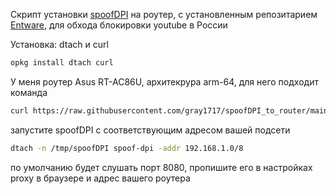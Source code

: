 Скрипт установки [spoofDPI](https://github.com/xvzc/SpoofDPI) на роутер, с установленным репозитарием [Entware](https://github.com/Entware/Entware), для обхода блокировки youtube в России

Установка:
dtach и curl
````sh
opkg install dtach curl
````
У меня роутер Asus RT-AC86U, архитекрура arm-64, для него подходит команда<br>
````sh
curl https://raw.githubusercontent.com/gray1717/spoofDPI_to_router/main/install.sh | bash -s linux-arm64
````
запустите spoofDPI c соответствующим адресом вашей подсети<br>
````sh
dtach -n /tmp/spoofDPI spoof-dpi -addr 192.168.1.0/8
````
по умолчанию будет слушать порт 8080, пропишите его в настройках proxy в браузере и адрес вашего роутера
